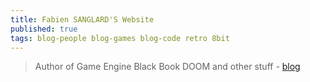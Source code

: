 ```yaml
---
title: Fabien SANGLARD'S Website
published: true
tags: blog-people blog-games blog-code retro 8bit
---
```

> Author of Game Engine Black Book DOOM and other stuff - [blog](https://yduf.github.io/tags/#blog-ref)